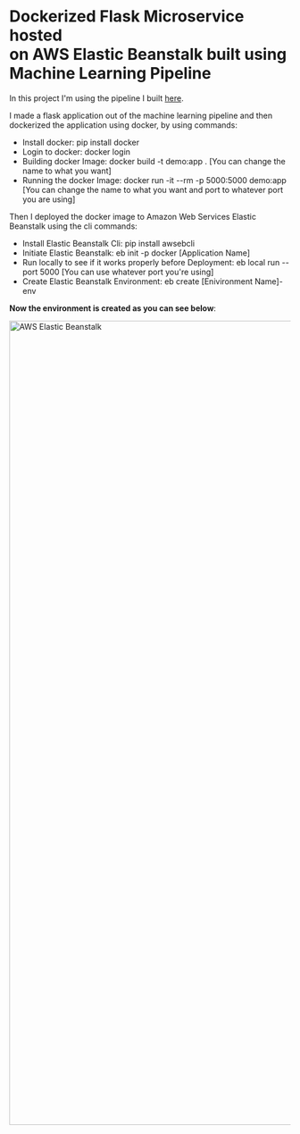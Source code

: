 # Dockerized Flask Microservice hosted on AWS Elastic Beanstalk built using Machine Learning Pipeline
In this project I'm using the pipeline I built [here](https://github.com/Bhalu77/Sentiment-Analysis-for-6-Basic-Emotion/blob/main/Sentiment%20Analysis/Deploy.py).

I made a flask application out of the machine learning pipeline and then dockerized the application using docker, by using commands:
- Install docker: pip install docker
- Login to docker: docker login
- Building docker Image: docker build -t demo:app .     [You can change the name to what you want]
- Running the docker Image: docker run -it --rm -p 5000:5000 demo:app     [You can change the name to what you want and port to whatever port you are using]

Then I deployed the docker image to Amazon Web Services Elastic Beanstalk using the cli commands:
- Install Elastic Beanstalk Cli: pip install awsebcli
- Initiate Elastic Beanstalk: eb init -p docker [Application Name]
- Run locally to see if it works properly before Deployment: eb local run --port 5000 [You can use whatever port you're using]
- Create Elastic Beanstalk Environment: eb create [Enivironment Name]-env

**Now the environment is created as you can see below**:

<img width="1440" alt="AWS Elastic Beanstalk" src="https://user-images.githubusercontent.com/86623567/203917314-c2da5361-bf70-4564-ba25-18f8d68ae3a7.png">
